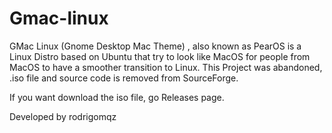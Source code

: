 # Gmac-linux
GMac Linux (Gnome Desktop Mac Theme) , also known as PearOS is a Linux Distro based on Ubuntu that try to look like MacOS for people from MacOS to have a smoother transition to Linux.
This Project was abandoned, .iso file and source code is removed from SourceForge.

If you want download the iso file, go Releases page.

Developed by rodrigomqz


